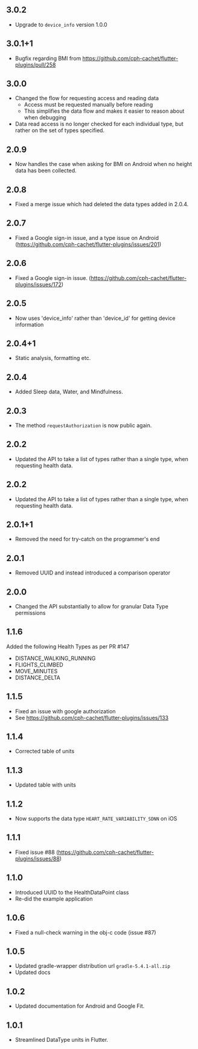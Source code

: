 ## 3.0.2
* Upgrade to `device_info` version 1.0.0

## 3.0.1+1
* Bugfix regarding BMI from https://github.com/cph-cachet/flutter-plugins/pull/258

## 3.0.0
* Changed the flow for requesting access and reading data
    * Access must be requested manually before reading
    * This simplifies the data flow and makes it easier to reason about when debugging
* Data read access is no longer checked for each individual type, but rather on the set of types specified.

## 2.0.9
* Now handles the case when asking for BMI on Android when no height data has been collected.

## 2.0.8
* Fixed a merge issue which had deleted the data types added in 2.0.4.

## 2.0.7
* Fixed a Google sign-in issue, and a type issue on Android (https://github.com/cph-cachet/flutter-plugins/issues/201)

## 2.0.6
* Fixed a Google sign-in issue. (https://github.com/cph-cachet/flutter-plugins/issues/172)


## 2.0.5
* Now uses 'device_info' rather than 'device_id' for getting device information

## 2.0.4+1
* Static analysis, formatting etc.

## 2.0.4
* Added Sleep data, Water, and Mindfulness.

## 2.0.3
* The method `requestAuthorization` is now public again.

## 2.0.2
* Updated the API to take a list of types rather than a single type, when requesting health data.

## 2.0.2
* Updated the API to take a list of types rather than a single type, when requesting health data.


## 2.0.1+1
* Removed the need for try-catch on the programmer's end

## 2.0.1
* Removed UUID and instead introduced a comparison operator

## 2.0.0
* Changed the API substantially to allow for granular Data Type permissions

## 1.1.6
Added the following Health Types as per PR #147
* DISTANCE_WALKING_RUNNING
* FLIGHTS_CLIMBED         
* MOVE_MINUTES            
* DISTANCE_DELTA          

## 1.1.5
* Fixed an issue with google authorization
* See https://github.com/cph-cachet/flutter-plugins/issues/133

## 1.1.4
* Corrected table of units

## 1.1.3
* Updated table with units

## 1.1.2
* Now supports the data type `HEART_RATE_VARIABILITY_SDNN` on iOS

## 1.1.1
* Fixed issue #88 (https://github.com/cph-cachet/flutter-plugins/issues/88)

## 1.1.0
* Introduced UUID to the HealthDataPoint class
* Re-did the example application

## 1.0.6
* Fixed a null-check warning in the obj-c code (issue #87)

## 1.0.5
* Updated gradle-wrapper distribution url `gradle-5.4.1-all.zip` 
* Updated docs

## 1.0.2
* Updated documentation for Android and Google Fit.


## 1.0.1
* Streamlined DataType units in Flutter.
